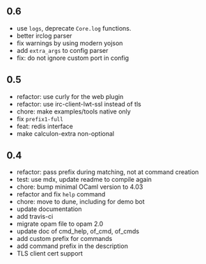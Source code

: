 
## 0.6

- use `logs`, deprecate `Core.log` functions.
- better irclog parser
- fix warnings by using modern yojson
- add `extra_args` to config parser
- fix: do not ignore custom port in config

## 0.5

- refactor: use curly for the web plugin
- refactor: use irc-client-lwt-ssl instead of tls
- chore: make examples/tools native only
- fix `prefix1-full`
- feat: redis interface
- make calculon-extra non-optional

## 0.4

- refactor: pass prefix during matching, not at command creation
- test: use mdx, update readme to compile again
- chore: bump minimal OCaml version to 4.03
- refactor and fix `help` command
- chore: move to dune, including for demo bot
- update documentation
- add travis-ci
- migrate opam file to opam 2.0
- update doc of cmd_help, of_cmd, of_cmds
- add custom prefix for commands
- add command prefix in the description
- TLS client cert support

